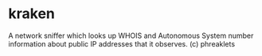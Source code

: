 # kraken 
A network sniffer which looks up WHOIS and Autonomous System number information about public IP addresses that it observes.
(c) phreaklets
